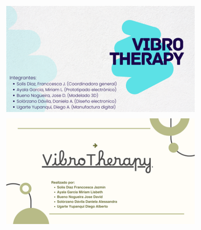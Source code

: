 <p align="center">
  <img src="https://github.com/Arbandu/Fundbio/blob/9279bee383e1ffa3688cd23e38573ac22d756967/Imagenes/caratula.png" alt="Presentacion">
</p>  

<p align="center">
  <img src="https://github.com/Arbandu/Fundbio/blob/f7bf55b393951f2d37457765e588534dc65d0cd9/Imagenes/Presentacion.png" alt="gracias">
</p>  
